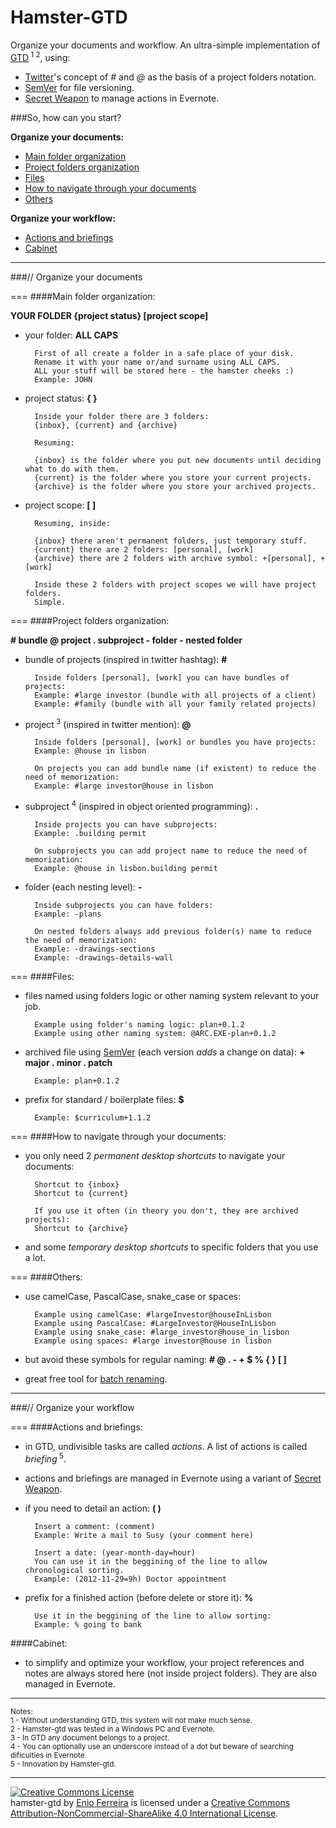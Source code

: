 Hamster-GTD
===========


Organize your documents and workflow. An ultra-simple implementation of [GTD](http://en.wikipedia.org/wiki/Getting_Things_Done)<sup> 1</sup><sup> 2</sup>, using:

- [Twitter](https://twitter.com/)'s concept of *#* and *@* as the basis of a project folders notation.
- [SemVer](http://www.semver.org/) for file versioning.
- [Secret Weapon](http://www.thesecretweapon.org/media/Manifesto/The-Secret-Weapon-Manifesto.pdf) to manage actions in Evernote.

###So, how can you start?

**Organize your documents:**

- [Main folder organization](#main-folder-organization)
- [Project folders organization](#project-folders-organization)
- [Files](#files)
- [How to navigate through your documents](#how-to-navigate-through-your-documents)
- [Others](#others)

**Organize your workflow:**

- [Actions and briefings](#actions-and-briefings)
- [Cabinet](#cabinet)

---
###// Organize your documents

===
####Main folder organization:

**YOUR FOLDER {project status} [project scope]**

- your folder: **ALL CAPS**

        First of all create a folder in a safe place of your disk.
        Rename it with your name or/and surname using ALL CAPS.
        ALL your stuff will be stored here - the hamster cheeks :)
        Example: JOHN

- project status: **{ }**

        Inside your folder there are 3 folders:
        {inbox}, {current} and {archive}

        Resuming:

        {inbox} is the folder where you put new documents until deciding what to do with them.
        {current} is the folder where you store your current projects.
        {archive} is the folder where you store your archived projects.
    
- project scope: **[ ]** 

        Resuming, inside:

        {inbox} there aren't permanent folders, just temporary stuff.
        {current} there are 2 folders: [personal], [work]
        {archive} there are 2 folders with archive symbol: +[personal], +[work]

        Inside these 2 folders with project scopes we will have project folders.
        Simple.

===
####Project folders organization:

**# bundle @ project . subproject - folder - nested folder**

- bundle of projects (inspired in twitter hashtag): **#**

        Inside folders [personal], [work] you can have bundles of projects:
        Example: #large investor (bundle with all projects of a client)
        Example: #family (bundle with all your family related projects)

- project<sup> 3</sup> (inspired in twitter mention): **@**

    	Inside folders [personal], [work] or bundles you have projects:
        Example: @house in lisbon

        On projects you can add bundle name (if existent) to reduce the need of memorization:
        Example: #large investor@house in lisbon

- subproject<sup> 4</sup> (inspired in object oriented programming): **.**

    	Inside projects you can have subprojects:
        Example: .building permit

        On subprojects you can add project name to reduce the need of memorization:
        Example: @house in lisbon.building permit

- folder (each nesting level): **-**

    	Inside subprojects you can have folders:
        Example: -plans

        On nested folders always add previous folder(s) name to reduce the need of memorization:
        Example: -drawings-sections
        Example: -drawings-details-wall

===
####Files:

- files named using folders logic or other naming system relevant to your job.

        Example using folder's naming logic: plan+0.1.2
        Example using other naming system: @ARC.EXE-plan+0.1.2

- archived file using [SemVer](http://www.semver.org/) (each version *adds* a change on data): **+ major . minor . patch** 
        
        Example: plan+0.1.2

- prefix for standard / boilerplate files: **$**

        Example: $curriculum+1.1.2  

===
####How to navigate through your documents:

- you only need 2 *permanent desktop shortcuts* to navigate your documents: 

        Shortcut to {inbox}
        Shortcut to {current}

        If you use it often (in theory you don't, they are archived projects):
        Shortcut to {archive}

- and some *temporary desktop shortcuts* to specific folders that you use a lot.

===
####Others:

- use camelCase, PascalCase, snake_case or spaces:

        Example using camelCase: #largeInvestor@houseInLisbon
        Example using PascalCase: #LargeInvestor@HouseInLisbon
        Example using snake_case: #large_investor@house_in_lisbon
        Example using spaces: #large investor@house in lisbon  

- but avoid these symbols for regular naming: **# @ . - + $ % { } [ ]**

- great free tool for [batch renaming](http://www.bulkrenameutility.co.uk/Screenshots.php).

---
###// Organize your workflow

===
####Actions and briefings:

- in GTD, undivisible tasks are called *actions*. A list of actions is called *briefing*<sup> 5</sup>.

- actions and briefings are managed in Evernote using a variant of [Secret Weapon](http://www.thesecretweapon.org/media/Manifesto/The-Secret-Weapon-Manifesto.pdf).

- if you need to detail an action: **( )**

        Insert a comment: (comment)
        Example: Write a mail to Susy (your comment here)

        Insert a date: (year-month-day=hour)
        You can use it in the beggining of the line to allow chronological sorting.
        Example: (2012-11-29=9h) Doctor appointment

- prefix for a finished action (before delete or store it): **%**

        Use it in the beggining of the line to allow sorting:
        Example: % going to bank

####Cabinet:

- to simplify and optimize your workflow, your project references and notes are always stored here (not inside project folders). They are also managed in Evernote.

---

<sup>Notes:</sup><br>
<sup>1 - Without understanding GTD, this system will not make much sense.</sup><br>
<sup>2 - Hamster-gtd was tested in a Windows PC and Evernote.</sup><br>
<sup>3 - In GTD any document belongs to a project.</sup><br>
<sup>4 - You can optionally use an underscore instead of a dot but beware of searching dificulties in Evernote.</sup><br>
<sup>5 - Innovation by Hamster-gtd.</sup>

---

<a rel="license" href="http://creativecommons.org/licenses/by-nc-sa/4.0/"><img alt="Creative Commons License" style="border-width:0" src="https://i.creativecommons.org/l/by-nc-sa/4.0/88x31.png" /></a><br /><span xmlns:dct="http://purl.org/dc/terms/" property="dct:title">hamster-gtd</span> by <a xmlns:cc="http://creativecommons.org/ns#" href="http://enioferreira.com/" property="cc:attributionName" rel="cc:attributionURL">Enio Ferreira</a> is licensed under a <a rel="license" href="http://creativecommons.org/licenses/by-nc-sa/4.0/">Creative Commons Attribution-NonCommercial-ShareAlike 4.0 International License</a>.